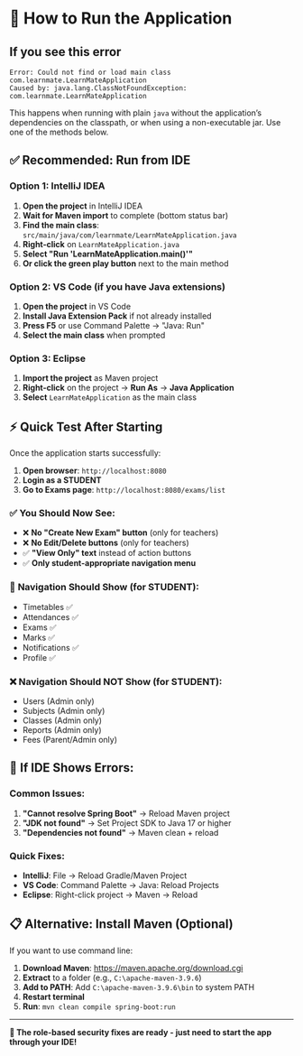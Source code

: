 # 🚀 How to Run the Application

## If you see this error
```
Error: Could not find or load main class com.learnmate.LearnMateApplication
Caused by: java.lang.ClassNotFoundException: com.learnmate.LearnMateApplication
```
This happens when running with plain `java` without the application’s dependencies on the classpath, or when using a non-executable jar. Use one of the methods below.

## ✅ Recommended: Run from IDE

### Option 1: IntelliJ IDEA
1. **Open the project** in IntelliJ IDEA
2. **Wait for Maven import** to complete (bottom status bar)
3. **Find the main class**: `src/main/java/com/learnmate/LearnMateApplication.java`
4. **Right-click** on `LearnMateApplication.java`
5. **Select "Run 'LearnMateApplication.main()'"**
6. **Or click the green play button** next to the main method

### Option 2: VS Code (if you have Java extensions)
1. **Open the project** in VS Code
2. **Install Java Extension Pack** if not already installed
3. **Press F5** or use Command Palette → "Java: Run"
4. **Select the main class** when prompted

### Option 3: Eclipse
1. **Import the project** as Maven project
2. **Right-click** on the project → **Run As** → **Java Application**
3. **Select** `LearnMateApplication` as the main class

## ⚡ **Quick Test After Starting**

Once the application starts successfully:

1. **Open browser**: `http://localhost:8080`
2. **Login as a STUDENT**
3. **Go to Exams page**: `http://localhost:8080/exams/list`

### ✅ **You Should Now See:**
- ❌ **No "Create New Exam" button** (only for teachers)
- ❌ **No Edit/Delete buttons** (only for teachers)
- ✅ **"View Only" text** instead of action buttons
- ✅ **Only student-appropriate navigation menu**

### 🔧 **Navigation Should Show (for STUDENT):**
- Timetables ✅
- Attendances ✅  
- Exams ✅
- Marks ✅
- Notifications ✅
- Profile ✅

### ❌ **Navigation Should NOT Show (for STUDENT):**
- Users (Admin only)
- Subjects (Admin only)
- Classes (Admin only)
- Reports (Admin only)
- Fees (Parent/Admin only)

## 🐛 **If IDE Shows Errors:**

### Common Issues:
1. **"Cannot resolve Spring Boot"** → Reload Maven project
2. **"JDK not found"** → Set Project SDK to Java 17 or higher
3. **"Dependencies not found"** → Maven clean + reload

### Quick Fixes:
- **IntelliJ**: File → Reload Gradle/Maven Project
- **VS Code**: Command Palette → Java: Reload Projects
- **Eclipse**: Right-click project → Maven → Reload

## 📋 **Alternative: Install Maven (Optional)**

If you want to use command line:

1. **Download Maven**: https://maven.apache.org/download.cgi
2. **Extract** to a folder (e.g., `C:\apache-maven-3.9.6`)
3. **Add to PATH**: Add `C:\apache-maven-3.9.6\bin` to system PATH
4. **Restart terminal**
5. **Run**: `mvn clean compile spring-boot:run`

---

**🎯 The role-based security fixes are ready - just need to start the app through your IDE!**
